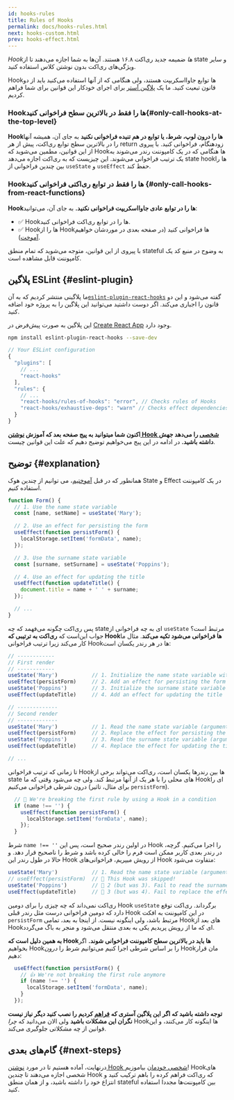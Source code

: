 ```yaml
---
id: hooks-rules
title: Rules of Hooks
permalink: docs/hooks-rules.html
next: hooks-custom.html
prev: hooks-effect.html
---
```


*Hookها* ضمیمه جدید ری‌اکت ۱۶.۸ هستند. آن‌ها به شما اجازه می‌دهند تا از state و سایر ویژگی‌های ری‌اکت بدون نوشتن کلاس استفاده کنید.

Hookها توابع جاوااسکریپت هستند، ولی هنگامی که از آنها استفاده می‌کنید باید از دو قانون تبعیت کنید. ما یک [پلاگین آستر](https://www.npmjs.com/package/eslint-plugin-react-hooks) برای اجرای خودکار این قوانین برای شما فراهم کردیم.


### Hookها را فقط در بالاترین سطح فراخوانی کنید{#only-call-hooks-at-the-top-level}

**Hookها را درون لوپ، شرط، یا توابع در هم تنیده فراخوانی نکنید** به جای آن، همیشه آنها را در بالاترین سطح توابع ری‌اکت، پیش از هر return زودهنگام، فراخوانی کنید. با پیروی از این قوانین، مطمین می‌شوید که Hookها هنگامی که در یک کامپوننت رندر می‌شوند به یک ترتیب فراخوانی می‌شوند. این چیزیست که به ری‌اکت اجازه می‌دهد state hookها را بین چندین فراخوانی از `useState` و `useEffect` حفظ کند.

### Hookها را فقط در توابع ری‌اکتی فراخوانی کنید {#only-call-hooks-from-react-functions}

**Hookها را در توابع عادی جاوااسکریپت فراخوانی نکنید.** به جای آن، می‌توانید:

* ✅ Hookها را در توابع ری‌اکت فراخوانی کنید.
* ✅ Hookها را از Hookها فراخوانی کنید (در صفحه بعدی در موردشان خواهیم [آموخت](/docs/hooks-custom.html)).

با پیروی از این قوانین، متوجه می‌شوید که تمام منطق stateful به وضوح در منبع کد یک کامپوننت قابل مشاهده است.

## پلاگین ESLint {#eslint-plugin}

ما پلاگینی منتشر کردیم که به آن[`eslint-plugin-react-hooks`](https://www.npmjs.com/package/eslint-plugin-react-hooks) گفته می‌شود و این دو قانون را اجباری می‌کند. اگر دوست داشتید می‌توانید این پلاگین را به پروژه خود اضافه کنید.

این پلاگین به صورت پیش‌فرض در [Create React App](/docs/create-a-new-react-app.html#create-react-app) وجود دارد.

```bash
npm install eslint-plugin-react-hooks --save-dev
```

```js
// Your ESLint configuration
{
  "plugins": [
    // ...
    "react-hooks"
  ],
  "rules": {
    // ...
    "react-hooks/rules-of-hooks": "error", // Checks rules of Hooks
    "react-hooks/exhaustive-deps": "warn" // Checks effect dependencies
  }
}
```

**اکنون شما میتوانید به پیج صفحه بعد که آموزش [نوشتن Hook شخصی](/docs/hooks-custom.html) را می‌دهد جهش داشته باشید.** در ادامه در این پیج می‌خواهیم توضیح دهیم که علت این قوانین چیست.

## توضیح {#explanation}

همانطور که در قبل [آموختیم](/docs/hooks-state.html#tip-using-multiple-state-variables)، می توانیم از چندین هوک State و Effect در یک کامپوننت استفاده کنیم.

```js
function Form() {
  // 1. Use the name state variable
  const [name, setName] = useState('Mary');

  // 2. Use an effect for persisting the form
  useEffect(function persistForm() {
    localStorage.setItem('formData', name);
  });

  // 3. Use the surname state variable
  const [surname, setSurname] = useState('Poppins');

  // 4. Use an effect for updating the title
  useEffect(function updateTitle() {
    document.title = name + ' ' + surname;
  });

  // ...
}
```

پس ری‌اکت چگونه می‌فهمد که چه stateای به چه فراخوانی از `useState` مرتبط است؟ جواب این‌است که **ری‌اکت به ترتیبی که Hookها فراخوانی می‌شود تکیه می‌کند**. مثال ما کار می‌کند زیرا ترتیب فراخوانی Hookها در هر رندر یکسان است:

```js
// ------------
// First render
// ------------
useState('Mary')           // 1. Initialize the name state variable with 'Mary'
useEffect(persistForm)     // 2. Add an effect for persisting the form
useState('Poppins')        // 3. Initialize the surname state variable with 'Poppins'
useEffect(updateTitle)     // 4. Add an effect for updating the title

// -------------
// Second render
// -------------
useState('Mary')           // 1. Read the name state variable (argument is ignored)
useEffect(persistForm)     // 2. Replace the effect for persisting the form
useState('Poppins')        // 3. Read the surname state variable (argument is ignored)
useEffect(updateTitle)     // 4. Replace the effect for updating the title

// ...
```

تا زمانی که ترتیب فراخوانی Hookها بین رندرها یکسان است، ری‌اکت می‌تواند برخی از state های محلی را با هر یک از آنها مرتبط کند. ولی چه می‌شود وقتی که ما Hookای را درون شرطی فراخوانی می‌کنیم (برای مثال، تاثیر `persistForm`).


```js
  // 🔴 We're breaking the first rule by using a Hook in a condition
  if (name !== '') {
    useEffect(function persistForm() {
      localStorage.setItem('formData', name);
    });
  }
```

شرط `name !== ''` در اولین رندر صحیح است، پس این Hook را اجرا می‌کنیم. گرچه، در رندر بعدی کاربر ممکن است فرم را خالی کرده باشد و شرط را ناصحیح قرار دهد. و حالا در طول رندر این Hook از رویش میپریم، فراخوانی‌های Hook متفاوت می‌شود:

```js
useState('Mary')           // 1. Read the name state variable (argument is ignored)
// useEffect(persistForm)  // 🔴 This Hook was skipped!
useState('Poppins')        // 🔴 2 (but was 3). Fail to read the surname state variable
useEffect(updateTitle)     // 🔴 3 (but was 4). Fail to replace the effect
```

ری‌اکت نمی‌داند که چه چیزی را برای دومین Hook `useState` برگرداند. ری‌اکت توقع دارد که دومین فراخوانی درست مثل رندر قبلی Hook در این کامپوننت به افکت `persistForm` مرتبط باشد، ولی اینگونه نیست. از اینجا به بعد، تمامی Hookهای بعد از Hookای که ما از رویش پریدیم یکی به بعدی منتقل می‌شود و منجر به باگ می‌گردد.

**به همین دلیل است که Hookها باید در بالاترین سطح کامپوننت فراخوانی شوند.** اگر بخواهیم Hookرا بر اساس شرطی اجرا کنیم می‌توانیم شرط را *درون* Hookمان قرار دهیم:

```js
  useEffect(function persistForm() {
    // 👍 We're not breaking the first rule anymore
    if (name !== '') {
      localStorage.setItem('formData', name);
    }
  });
```
**توجه داشته باشید که اگر این پلاگین آستری که [فراهم](https://www.npmjs.com/package/eslint-plugin-react-hooks) کردیم را نصب کنید دیگر نیاز نیست نگران این مشکلات باشید** ولی الان می‌دانید که *چرا* Hookها اینگونه کار می‌کنند، و این قوانین از چه مشکلاتی جلوگیری می‌کند.

## گام‌های بعدی {#next-steps}

درنهایت، آماده هستیم تا در مورد [نوشتن Hook شخصی خودمان](/docs/hooks-custom.html) بیاموزیم! Hookهای شخصی اجازه می‌دهند تا چندین Hook که ری‌اکت فراهم کرده را باهم ترکیب کنید و انتزاع خود را داشته باشید، و از همان منطق stateful بین کامپوننت‌ها مجددا استفاده کنید.

